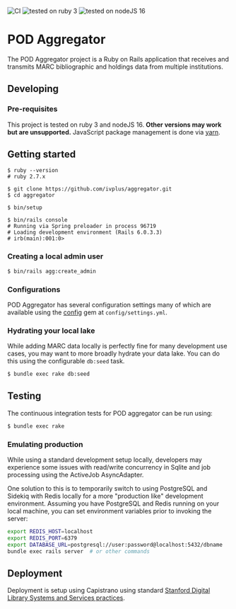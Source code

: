 ![CI](https://github.com/ivplus/aggregator/workflows/Ruby/badge.svg)
![tested on ruby 3](https://img.shields.io/badge/ruby-v3-red)
![tested on nodeJS 16](https://img.shields.io/badge/nodeJS-v16-blue)

# POD Aggregator
The POD Aggregator project is a Ruby on Rails application that receives and transmits MARC bibliographic and holdings data from multiple institutions.

## Developing

### Pre-requisites
This project is tested on ruby 3 and nodeJS 16. **Other versions may work but are unsupported.** JavaScript package management is done via [yarn](https://yarnpkg.com/). 

## Getting started
```
$ ruby --version
# ruby 2.7.x

$ git clone https://github.com/ivplus/aggregator.git
$ cd aggregator

$ bin/setup

$ bin/rails console
# Running via Spring preloader in process 96719
# Loading development environment (Rails 6.0.3.3)
# irb(main):001:0>
```

### Creating a local admin user

```sh
$ bin/rails agg:create_admin
```

### Configurations

POD Aggregator has several configuration settings many of which are available using the [config](https://github.com/rubyconfig/config) gem at `config/settings.yml`.

### Hydrating your local lake

While adding MARC data locally is perfectly fine for many development use cases, you may want to more broadly hydrate your data lake. You can do this using the configurable `db:seed` task.

```sh
$ bundle exec rake db:seed
```

## Testing

The continuous integration tests for POD aggregator can be run using:

```sh
$ bundle exec rake
```

### Emulating production
While using a standard development setup locally, developers may experience some issues with read/write concurrency in Sqlite and job processing using the ActiveJob AsyncAdapter.

One solution to this is to temporarily switch to using PostgreSQL and Sidekiq with Redis locally for a more "production like" development environment. Assuming you have PostgreSQL and Redis running on your local machine, you can set environment variables prior to invoking the server:
```sh
export REDIS_HOST=localhost
export REDIS_PORT=6379
export DATABASE_URL=postgresql://user:password@localhost:5432/dbname
bundle exec rails server  # or other commands
```

## Deployment
Deployment is setup using Capistrano using standard [Stanford Digital Library Systems and Services practices](https://github.com/sul-dlss/DeveloperPlaybook/blob/master/best-practices/deployment.md#ruby-applications).
